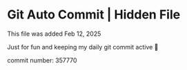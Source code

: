 # Git Auto Commit | Hidden File

This file was added Feb 12, 2025

Just for fun and keeping my daily git commit active 🤪

commit number: 357770
